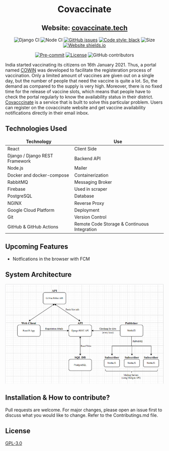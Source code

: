 <div align="center">

  # Covaccinate
  ## Website: [covaccinate.tech](https://covaccinate.tech)

  ![Django CI](https://github.com/Saurav-Shrivastav/covaccinate/actions/workflows/ci.yml/badge.svg?branch=main)
  ![Node CI](https://github.com/Saurav-Shrivastav/covaccinate/actions/workflows/node_ci.yml/badge.svg?branch=main)
  [![GitHub issues](https://img.shields.io/github/issues/Saurav-Shrivastav/covaccinate?logo=github)](https://github.com/Saurav-Shrivastav/covaccinate/issues)
  [![Code style: black](https://img.shields.io/badge/code%20style-black-000000.svg)](https://github.com/psf/black)
  ![Size](https://github-size-badge.herokuapp.com/Saurav-Shrivastav/covaccinate.svg)
  [![Website shields.io](https://img.shields.io/website-up-down-green-red/http/shields.io.svg)](http://shields.io/)

  [![Pre-commit](https://img.shields.io/badge/pre--commit-enabled-brightgreen?logo=pre-commit&logoColor=white)](https://github.com/Saurav-Shrivastav/covaccinate/blob/master/.pre-commit-config.yaml)
  [![License](https://img.shields.io/github/license/Saurav-Shrivastav/covaccinate)](https://github.com/Saurav-Shrivastav/covaccinate/blob/master/LICENSE)
  ![GitHub contributors](https://img.shields.io/github/contributors/Saurav-Shrivastav/covaccinate?logo=github)
</div>

India started vaccinating its citizens on 16th January 2021. Thus, a portal named [COWIN](http://cowin.gov.in/) was developed to facilitate the registeration process of vaccination. Only a limited amount of vaccines are given out on a single day, but the number of people that need the vaccine is quite a lot. So, the demand as compared to the supply is very high. Moreover, there is no fixed time for the release of vaccine slots, which means that people have to check the portal regularly to know the availability status in their district.     
[Covacccinate](https://covaccinate.tech) is a service that is built to solve this particular problem. Users can register on the covaccinate website and get vaccine availability notifications directly in their email inbox.   

## Technologies Used
<table>
  <thead align="center">
    <tr>
      <td><strong>Technology</strong></td>
      <td><strong>Use</strong></td>
    </tr>
  </thead>
  <tbody>
    <tr>
      <td>React</td>
      <td>Client Side</td>
    </tr>
    <tr>
      <td>Django / Django REST Framework</td>
      <td>Backend API</td>
    </tr>
    <tr>
      <td>Node.js</td>
      <td>Mailer</td>
    </tr>
    <tr>
      <td>Docker and docker-compose</td>
      <td>Containerization</td>
    </tr>
    <tr>
      <td>RabbitMQ</td>
      <td>Messaging Broker</td>
    </tr>
    <tr>
      <td>Firebase</td>
      <td>Used in scraper</td>
    </tr>
    <tr>
      <td>PostgreSQL</td>
      <td>Database</td>
    </tr>
    <tr>
      <td>NGINX</td>
      <td>Reverse Proxy</td>
    </tr>
    <tr>
      <td>Google Cloud Platform</td>
      <td>Deployment</td>
    </tr>
    <tr>
      <td>Git</td>
      <td>Version Control</td>
    </tr>
    <tr>
      <td>GitHub & GitHub Actions</td>
      <td>Remote Code Storage & Continuous Integration</td>
    </tr>
  </tbody>
  
</table>

## Upcoming Features

- Notfications in the browser with FCM

## System Architecture

![System Architecture](/assets/diagram.PNG)


## Installation & How to contribute?
Pull requests are welcome. For major changes, please open an issue first to discuss what you would like to change.
Refer to the Contributings.md file.

## License
[GPL-3.0](https://choosealicense.com/licenses/gpl-3.0/)




